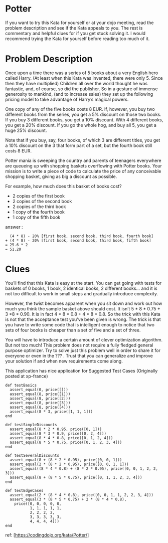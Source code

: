 # Potter
If you want to try this Kata for yourself or at your dojo meeting, read the problem description and see if the Kata appeals to you. The rest is commentary and helpful clues for if you get stuck solving it. I would recommend trying the Kata for yourself before reading too much of it.

# Problem Description
Once upon a time there was a series of 5 books about a very English hero called Harry. (At least when this Kata was invented, there were only 5. Since then they have multiplied) Children all over the world thought he was fantastic, and, of course, so did the publisher. So in a gesture of immense generosity to mankind, (and to increase sales) they set up the following pricing model to take advantage of Harry’s magical powers.

One copy of any of the five books costs 8 EUR. If, however, you buy two different books from the series, you get a 5% discount on those two books. If you buy 3 different books, you get a 10% discount. With 4 different books, you get a 20% discount. If you go the whole hog, and buy all 5, you get a huge 25% discount.

Note that if you buy, say, four books, of which 3 are different titles, you get a 10% discount on the 3 that form part of a set, but the fourth book still costs 8 EUR.

Potter mania is sweeping the country and parents of teenagers everywhere are queueing up with shopping baskets overflowing with Potter books. Your mission is to write a piece of code to calculate the price of any conceivable shopping basket, giving as big a discount as possible.

For example, how much does this basket of books cost?

- 2 copies of the first book
- 2 copies of the second book
- 2 copies of the third book
- 1 copy of the fourth book
- 1 copy of the fifth book

answer :

```
  (4 * 8) - 20% [first book, second book, third book, fourth book]
+ (4 * 8) - 20% [first book, second book, third book, fifth book]
= 25.6 * 2
= 51.20
```

# Clues
You’ll find that this Kata is easy at the start. You can get going with tests for baskets of 0 books, 1 book, 2 identical books, 2 different books… and it is not too difficult to work in small steps and gradually introduce complexity.

However, the twist becomes apparent when you sit down and work out how much you think the sample basket above should cost. It isn’t 5 * 8 * 0.75 + 3 *8 * 0.90. It is in fact 4 * 8 * 0.8 + 4 * 8 * 0.8. So the trick with this Kata is not that the acceptance test you’ve been given is wrong. The trick is that you have to write some code that is intelligent enough to notice that two sets of four books is cheaper than a set of five and a set of three.

You will have to introduce a certain amount of clever optimization algorithm. But not too much! This problem does not require a fully fledged general purpose optimizer. Try to solve just this problem well in order to share it for everyone or even in the ??? . Trust that you can generalize and improve your solution if and when new requirements come along.

This application has nice application for
Suggested Test Cases
(Originally posted at xp-france)


```
def testBasics
  assert_equal(0, price([]))
  assert_equal(8, price([1]))
  assert_equal(8, price([2]))
  assert_equal(8, price([3]))
  assert_equal(8, price([4]))
  assert_equal(8 * 3, price([1, 1, 1]))
end

def testSimpleDiscounts
  assert_equal(8 * 2 * 0.95, price([0, 1]))
  assert_equal(8 * 3 * 0.9, price([0, 2, 4]))
  assert_equal(8 * 4 * 0.8, price([0, 1, 2, 4]))
  assert_equal(8 * 5 * 0.75, price([0, 1, 2, 3, 4]))
end

def testSeveralDiscounts
  assert_equal(8 + (8 * 2 * 0.95), price([0, 0, 1]))
  assert_equal(2 * (8 * 2 * 0.95), price([0, 0, 1, 1]))
  assert_equal((8 * 4 * 0.8) + (8 * 2 * 0.95), price([0, 0, 1, 2, 2, 3]))
  assert_equal(8 + (8 * 5 * 0.75), price([0, 1, 1, 2, 3, 4]))
end

def testEdgeCases
  assert_equal(2 * (8 * 4 * 0.8), price([0, 0, 1, 1, 2, 2, 3, 4]))
  assert_equal(3 * (8 * 5 * 0.75) + 2 * (8 * 4 * 0.8), 
    price([0, 0, 0, 0, 0, 
           1, 1, 1, 1, 1, 
           2, 2, 2, 2, 
           3, 3, 3, 3, 3, 
           4, 4, 4, 4]))
end
```
ref: [https://codingdojo.org/kata/Potter/]
